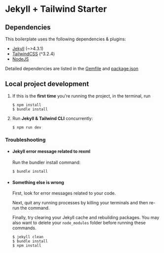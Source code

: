 # Jekyll + Tailwind Starter

## Dependencies

This boilerplate uses the following dependencies & plugins:

- [Jekyll](https://jekyllrb.com) (~>4.3.1)
- [TailwindCSS](https://tailwindcss.com) (^3.2.4)
- [NodeJS](https://nodejs.org/)

Detailed dependencies are listed in the [Gemfile](./Gemfile) and [package.json](./package.json)
  
## Local project development

1. If this is the **first time** you're running the project, in the terminal, run
    ```
    $ npm install
    $ bundle install
    ```

2. Run **Jekyll & Tailwind CLI** concurrently:
    ```
    $ npm run dev
    ```

### Troubleshooting

- #### **Jekyll error message related to rexml**
    Run the bundler install command:
    ```
    $ bundle install
    ```
- #### **Something else is wrong**
    First, look for error messages related to your code. 
    
    Next, quit any running processes by killing your terminals and then re-run the command.

    Finally, try clearing your Jekyll cache and rebuilding packages. You may also want to delete your `node_modules` folder before running these commands.
    ```
    $ jekyll clean
    $ bundle install
    $ npm install
    ```